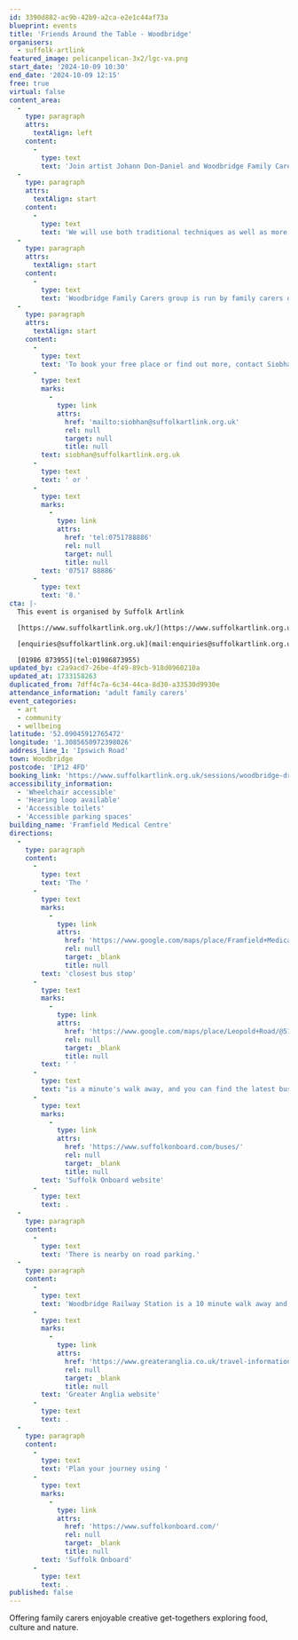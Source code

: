 ```yaml
---
id: 3390d882-ac9b-42b9-a2ca-e2e1c44af73a
blueprint: events
title: 'Friends Around the Table - Woodbridge'
organisers:
  - suffolk-artlink
featured_image: pelicanpelican-3x2/lgc-va.png
start_date: '2024-10-09 10:30'
end_date: '2024-10-09 12:15'
free: true
virtual: false
content_area:
  -
    type: paragraph
    attrs:
      textAlign: left
    content:
      -
        type: text
        text: 'Join artist Johann Don-Daniel and Woodbridge Family Carers for a creative session where we will be working with techniques that are inspired by some Joseph Beuys drawing ideas including repetition and drawing while listening, we will look at ways of playing, looking, talking and mark making.'
  -
    type: paragraph
    attrs:
      textAlign: start
    content:
      -
        type: text
        text: 'We will use both traditional techniques as well as more abstract ones giving participants the opportunity to work with both and chose a preferred style.'
  -
    type: paragraph
    attrs:
      textAlign: start
    content:
      -
        type: text
        text: 'Woodbridge Family Carers group is run by family carers or those with caring experience who understand the challenges of caring for a loved one. The group provides opportunity to meet with other carers to share friendship, experiences and discussion in a welcoming and friendly environment.'
  -
    type: paragraph
    attrs:
      textAlign: start
    content:
      -
        type: text
        text: 'To book your free place or find out more, contact Siobhan on '
      -
        type: text
        marks:
          -
            type: link
            attrs:
              href: 'mailto:siobhan@suffolkartlink.org.uk'
              rel: null
              target: null
              title: null
        text: siobhan@suffolkartlink.org.uk
      -
        type: text
        text: ' or '
      -
        type: text
        marks:
          -
            type: link
            attrs:
              href: 'tel:0751788886'
              rel: null
              target: null
              title: null
        text: '07517 88886'
      -
        type: text
        text: '8.'
cta: |-
  This event is organised by Suffolk Artlink

  [https://www.suffolkartlink.org.uk/](https://www.suffolkartlink.org.uk/) 

  [enquiries@suffolkartlink.org.uk](mail:enquiries@suffolkartlink.org.uk)

  [01986 873955](tel:01986873955)
updated_by: c2a9acd7-26be-4f49-89cb-918d0960210a
updated_at: 1733158263
duplicated_from: 7dff4c7a-6c34-44ca-8d30-a33530d9930e
attendance_information: 'adult family carers'
event_categories:
  - art
  - community
  - wellbeing
latitude: '52.09045912765472'
longitude: '1.3085650972398026'
address_line_1: 'Ipswich Road'
town: Woodbridge
postcode: 'IP12 4FD'
booking_link: 'https://www.suffolkartlink.org.uk/sessions/woodbridge-drawing-techniques/'
accessibility_information:
  - 'Wheelchair accessible'
  - 'Hearing loop available'
  - 'Accessible toilets'
  - 'Accessible parking spaces'
building_name: 'Framfield Medical Centre'
directions:
  -
    type: paragraph
    content:
      -
        type: text
        text: 'The '
      -
        type: text
        marks:
          -
            type: link
            attrs:
              href: 'https://www.google.com/maps/place/Framfield+Medical+Centre/@52.0901455,1.3070834,17.75z/data=!4m14!1m7!3m6!1s0x47d99c7d10e9193f:0x5ad5b7fe22f360ab!2sFramfield+House+Surgery!8m2!3d52.0903405!4d1.3085651!16s%2Fg%2F1tfkkfs7!3m5!1s0x47d99c7d236318ab:0x824f8f5cfa72cf3b!8m2!3d52.089497!4d1.307976!16s%2Fg%2F11c0wm7fn_?entry=ttu&g_ep=EgoyMDI0MTEyNC4xIKXMDSoASAFQAw%3D%3D'
              rel: null
              target: _blank
              title: null
        text: 'closest bus stop'
      -
        type: text
        marks:
          -
            type: link
            attrs:
              href: 'https://www.google.com/maps/place/Leopold+Road/@51.9634239,1.3477699,17z/data=!4m23!1m16!4m15!1m6!1m2!1s0x47d9777cff0cc81f:0x9f3860b27bec7c07!2sLeopold+Road,+Felixstowe+IP11+7PD!2m2!1d1.3499852!2d51.9633712!1m6!1m2!1s0x47d9777da813e84b:0x18914f6ca1566d3b!2sFelixstowe+Library,+Crescent+Rd,+Felixstowe+IP11+7BY!2m2!1d1.3506955!2d51.9634387!3e2!3m5!1s0x47d9777cff0cc81f:0x9f3860b27bec7c07!8m2!3d51.9633712!4d1.3499852!16s%2Fg%2F1q67g9s_l?entry=ttu'
              rel: null
              target: _blank
              title: null
        text: ' '
      -
        type: text
        text: "is a minute's walk away, and you can find the latest bus timetables on the "
      -
        type: text
        marks:
          -
            type: link
            attrs:
              href: 'https://www.suffolkonboard.com/buses/'
              rel: null
              target: _blank
              title: null
        text: 'Suffolk Onboard website'
      -
        type: text
        text: .
  -
    type: paragraph
    content:
      -
        type: text
        text: 'There is nearby on road parking.'
  -
    type: paragraph
    content:
      -
        type: text
        text: 'Woodbridge Railway Station is a 10 minute walk away and can find train times on the '
      -
        type: text
        marks:
          -
            type: link
            attrs:
              href: 'https://www.greateranglia.co.uk/travel-information/station-information/wdb'
              rel: null
              target: _blank
              title: null
        text: 'Greater Anglia website'
      -
        type: text
        text: .
  -
    type: paragraph
    content:
      -
        type: text
        text: 'Plan your journey using '
      -
        type: text
        marks:
          -
            type: link
            attrs:
              href: 'https://www.suffolkonboard.com/'
              rel: null
              target: _blank
              title: null
        text: 'Suffolk Onboard'
      -
        type: text
        text: .
published: false
---
```

Offering family carers enjoyable creative get-togethers exploring food, culture and nature.